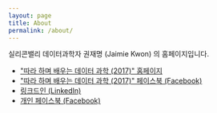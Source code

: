 ```yaml
---
layout: page
title: About
permalink: /about/
---
```


실리콘밸리 데이터과학자 권재명 (Jaimie Kwon) 의 홈페이지입니다.

- ["따라 하며 배우는 데이터 과학 (2017)" 홈페이지](/ipds-kr/) 
- ["따라 하며 배우는 데이터 과학 (2017)" 페이스북 (Facebook)](https://www.facebook.com/dataninja.me)
- [링크드인 (LinkedIn)](https://www.linkedin.com/in/statkwon/)
- [개인 페이스북 (Facebook)](https://www.facebook.com/jaimie.kwon)
